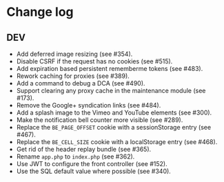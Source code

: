 # Change log

## DEV

 * Add deferred image resizing (see #354).
 * Disable CSRF if the request has no cookies (see #515).
 * Add expiration based persistent rememberme tokens (see #483).
 * Rework caching for proxies (see #389).
 * Add a command to debug a DCA (see #490).
 * Support clearing any proxy cache in the maintenance module (see #173).
 * Remove the Google+ syndication links (see #484).
 * Add a splash image to the Vimeo and YouTube elements (see #300).
 * Make the notification bell counter more visible (see #289).
 * Replace the `BE_PAGE_OFFSET` cookie with a sessionStorage entry (see #467).
 * Replace the `BE_CELL_SIZE` cookie with a localStorage entry (see #468).
 * Get rid of the header replay bundle (see #365).
 * Rename `app.php` to `index.php` (see #362).
 * Use JWT to configure the front controller (see #152).
 * Use the SQL default value where possible (see #340).
